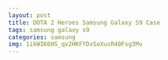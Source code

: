 ```yaml
---
layout: post
title: DOTA 2 Heroes Samsung Galaxy S9 Case
tags: samsung galaxy s9
categories: samsung
img: 1ikWIK6HS_qv2HKFYDxSoXusR40Fsg3Mv
---
```

